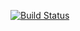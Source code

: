 [![Build Status](https://ci.decryptology.net/api/badges/decryp7/BrowserlessBot-dotnetcore/status.svg)](https://ci.decryptology.net/decryp7/BrowserlessBot-dotnetcore)

